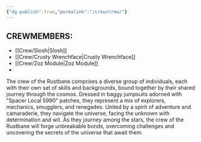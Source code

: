 ```yaml
---
{"dg-publish":true,"permalink":"/crew/crew/"}
---
```


## CREWMEMBERS:
- [[Crew/Slosh\|Slosh]]
- [[Crew/Crusty Wrenchface\|Crusty Wrenchface]]
- [[Crew/Zoz Module\|Zoz Module]]
- 

The crew of the Rustbane comprises a diverse group of individuals, each with their own set of skills and backgrounds, bound together by their shared journey through the cosmos. Dressed in baggy jumpsuits adorned with "Spacer Local 5990" patches, they represent a mix of explorers, mechanics, smugglers, and renegades. United by a spirit of adventure and camaraderie, they navigate the universe, facing the unknown with determination and wit. As they journey among the stars, the crew of the Rustbane will forge unbreakable bonds, overcoming challenges and uncovering the secrets of the universe that await them.